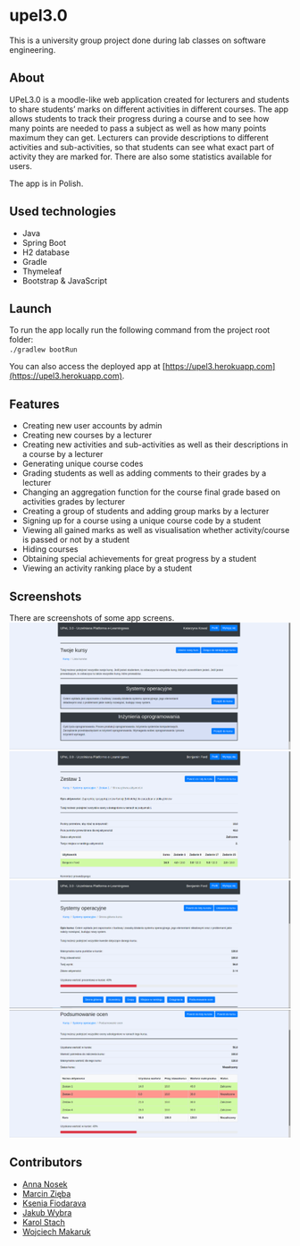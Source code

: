# upel3.0
This is a university group project done during lab classes on software engineering.

## About
UPeL3.0 is a moodle-like web application created for lecturers and students to share students’ marks 
on different activities in different courses. The app allows students to track their progress during 
a course and to see how many points are needed to pass a subject as well as how many points maximum 
they can get. Lecturers can provide descriptions to different activities and sub-activities, so that 
students can see what exact part of activity they are marked for. There are also some statistics available for users.
  
The app is in Polish.

## Used technologies
- Java
- Spring Boot
- H2 database
- Gradle
- Thymeleaf
- Bootstrap & JavaScript

## Launch
To run the app locally run the following command from the project root folder:  
`./gradlew bootRun`
  
You can also access the deployed app at [https://upel3.herokuapp.com](https://upel3.herokuapp.com).

## Features
- Creating new user accounts by admin
- Creating new courses by a lecturer
- Creating new activities and sub-activities as well as their descriptions in a course by a lecturer
- Generating unique course codes
- Grading students as well as adding comments to their grades by a lecturer
- Changing an aggregation function for the course final grade based on activities grades by lecturer
- Creating a group of students and adding group marks by a lecturer
- Signing up for a course using a unique course code by a student
- Viewing all gained marks as well as visualisation whether activity/course is passed or not by a student
- Hiding courses
- Obtaining special achievements for great progress by a student
- Viewing an activity ranking place by a student

## Screenshots
There are screenshots of some app screens.
![lecturer courses](src/main/resources/screenshots/lecturer_courses.png)
![student activity](src/main/resources/screenshots/student_activity.png)
![student course](src/main/resources/screenshots/student_course.png)
![student course summary](src/main/resources/screenshots/student_course_summary.png)

## Contributors
- [Anna Nosek](https://github.com/Enkelian)
- [Marcin Zięba](https://github.com/marcinz99)
- [Ksenia Fiodarava](https://github.com/xenoteo)
- [Jakub Wybra](https://github.com/wyder110)
- [Karol Stach](https://github.com/Krlstch)
- [Wojciech Makaruk](https://github.com/Ivanowicz)